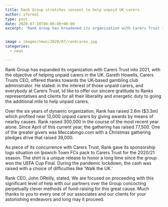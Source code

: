 ```yaml
---
title: Rank Group stretches consent to help unpaid UK carers
author: xforeal 
type: post
date: 2020-07-28T00:00:00+00:00
excerpt: 'Rank Group has broadened its organization with Carers Trust into 2021, with the objective of helping unpaid carers in the UK '


image : images/news/2020/07/rankcares.jpg
categories:
  - news

---
```

<span data-contrast="auto">Rank Group has expanded its organization with Carers Trust into 2021, with the objective of helping unpaid carers in the UK. Gareth Howells, Carers Trusts CEO, offered thanks towards the UK-based gambling club administrator. He stated: in the interest of those unpaid carers, and everybody at Carers Trust, Id like to offer our sincere gratitude to Ranks representatives and clients for all their liberality and energetic duty to going the additional mile to help unpaid carers. </span><span data-ccp-props='{"134233117":true,"134233118":true,"201341983":0,"335559739":200,"335559740":240}' />

<span data-contrast="auto">Over the six years of dynamic organization, Rank has raised 2.6m ($3.3m) which profited near 12,000 unpaid carers by giving awards by means of nearby causes. Rank raised 300,000 in the course of the most recent year alone. Since April of this current year, the gathering has raised 77,500. One of the greater givers was Meccabingo.com with a Christmas gathering pledges drive that raised 39,000. </span>

<span data-contrast="auto">As piece of its concurrence with Carers Trust, Rank gave its sponsorship logo situation on Ipswich Town FCs pack to Carers Trust for the 2020/21 season. The shirt is a unique release to honor a long time since the group won the UEFA Cup Final. During the pandemic lockdown, the cash was raised with a choice of difficulties like &#8216;Walk the UK.&#8217; </span>

<span data-contrast="auto">Rank CEO, John OReilly, stated, We are focused on proceeding with this significant level of help with our partners over the Group concocting perpetually clever methods of fund-raising for this great cause. Much thanks to you to every one of our associates and our clients for your astonishing endeavors and long may it proceed. </span><span data-ccp-props='{"134233117":true,"134233118":true,"201341983":0,"335559739":200,"335559740":240}' />